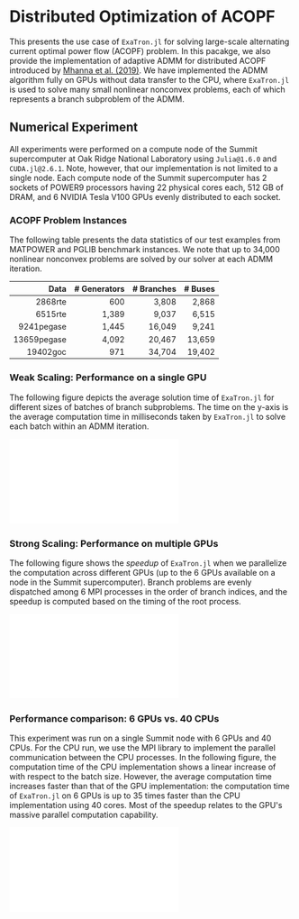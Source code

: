 # Distributed Optimization of ACOPF

This presents the use case of `ExaTron.jl` for solving large-scale alternating current optimal power flow (ACOPF) problem.
In this pacakge, we also provide the implementation of adaptive ADMM for distributed ACOPF introduced by [Mhanna et al. (2019)](https://doi.org/10.1109/TPWRS.2018.2886344). We have implemented the ADMM algorithm fully on GPUs without data transfer to the CPU, where `ExaTron.jl` is used to solve many small nonlinear nonconvex problems, each of which represents a branch subproblem of the ADMM.

## Numerical Experiment 

All experiments were performed on a compute node of the Summit supercomputer at Oak Ridge
National Laboratory using `Julia@1.6.0` and `CUDA.jl@2.6.1`.
Note, however, that our implementation is not limited to a single node.
Each compute node of the Summit supercomputer has 2 sockets of POWER9 processors having 22 physical cores each, 512 GB of DRAM, and 6 NVIDIA Tesla V100 GPUs evenly distributed to each socket.

### ACOPF Problem Instances

The following table presents the data statistics of our test examples from MATPOWER and PGLIB benchmark instances.
We note that up to 34,000 nonlinear nonconvex problems are solved by our solver at each ADMM iteration.

| Data        | # Generators | # Branches | # Buses |
| ---------:  | -----------: | ---------: | ------: |
| 2868rte     | 600          | 3,808      | 2,868   |
| 6515rte     | 1,389        | 9,037      | 6,515   |
| 9241pegase  | 1,445        | 16,049     | 9,241   |
| 13659pegase | 4,092        | 20,467     | 13,659  |
| 19402goc    | 971          | 34,704     | 19,402  |

### Weak Scaling: Performance on a single GPU

The following figure depicts the average solution time of `ExaTron.jl` for different sizes of batches of branch subproblems.
The time on the y-axis is the average computation time in milliseconds taken by `ExaTron.jl` to solve each batch within an ADMM iteration.

![](single_gpu.pdf)

### Strong Scaling: Performance on multiple GPUs

The following figure shows the *speedup* of `ExaTron.jl` when we parallelize the computation across different GPUs (up to the 6 GPUs available on a node in the Summit supercomputer).
Branch problems are evenly dispatched among 6 MPI processes in the order of branch indices, and the
speedup is computed based on the timing of the root process.

![](multiple_gpus.pdf)

### Performance comparison: 6 GPUs vs. 40 CPUs

This experiment was run on a single Summit node with 6 GPUs and 40 CPUs.
For the CPU run, we use the MPI library to implement the parallel communication between the CPU processes.
In the following figure, the computation time of the CPU implementation shows a linear increase of with respect to the batch size.
However, the average computation time increases faster than that of the GPU implementation: the computation time of `ExaTron.jl` on 6 GPUs is up to 35 times faster than the CPU implementation using 40 cores.
Most of the speedup relates to the GPU's massive parallel computation capability.

![](cpu_vs_gpu.pdf)
